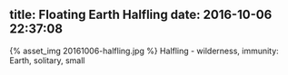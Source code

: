 title: Floating Earth Halfling
date: 2016-10-06 22:37:08
---

{% asset_img 20161006-halfling.jpg %}
Halfling - wilderness, immunity: Earth, solitary, small
